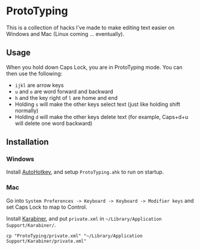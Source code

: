 # ProtoTyping

This is a collection of hacks I've made to make editing text easier on Windows and Mac (Linux coming ... eventually).

## Usage

When you hold down Caps Lock, you are in ProtoTyping mode. You can then use the following:

* `ijkl` are arrow keys
* `u` and `o` are word forward and backward
* `h` and the key right of `l` are home and end
* Holding `s` will make the other keys select text (just like holding shift normally)
* Holding `d` will make the other keys delete text (for example, Caps+d+u will delete one word backward)

## Installation

### Windows

Install [AutoHotkey](https://www.autohotkey.com), and setup `ProtoTyping.ahk` to run on startup.

### Mac

Go into `System Preferences -> Keyboard -> Keyboard -> Modifier keys` and set Caps Lock to map to Control.

Install [Karabiner](https://pqrs.org/osx/karabiner/), and put `private.xml` in `~/Library/Application Support/Karabiner/`.

    cp "ProtoTyping/private.xml" "~/Library/Application Support/Karabiner/private.xml"

